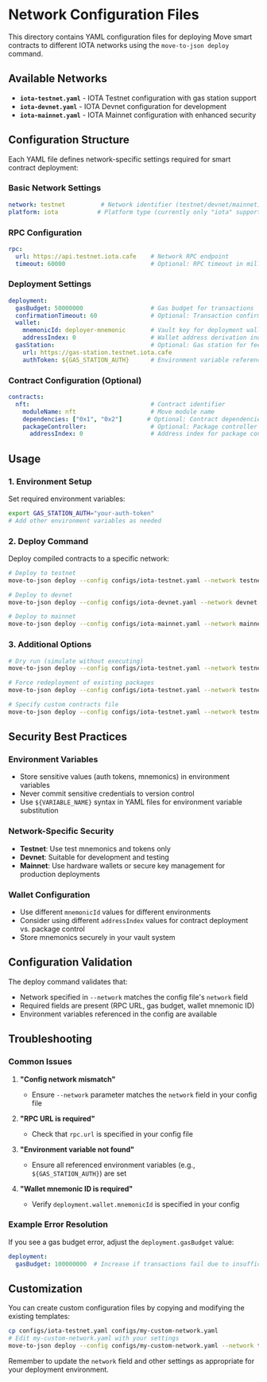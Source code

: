 # Network Configuration Files

This directory contains YAML configuration files for deploying Move smart contracts to different IOTA networks using the `move-to-json deploy` command.

## Available Networks

- **`iota-testnet.yaml`** - IOTA Testnet configuration with gas station support
- **`iota-devnet.yaml`** - IOTA Devnet configuration for development
- **`iota-mainnet.yaml`** - IOTA Mainnet configuration with enhanced security

## Configuration Structure

Each YAML file defines network-specific settings required for smart contract deployment:

### Basic Network Settings
```yaml
network: testnet          # Network identifier (testnet/devnet/mainnet)
platform: iota           # Platform type (currently only "iota" supported)
```

### RPC Configuration
```yaml
rpc:
  url: https://api.testnet.iota.cafe    # Network RPC endpoint
  timeout: 60000                        # Optional: RPC timeout in milliseconds
```

### Deployment Settings
```yaml
deployment:
  gasBudget: 50000000                   # Gas budget for transactions
  confirmationTimeout: 60               # Optional: Transaction confirmation timeout
  wallet:
    mnemonicId: deployer-mnemonic       # Vault key for deployment wallet mnemonic
    addressIndex: 0                     # Wallet address derivation index
  gasStation:                           # Optional: Gas station for fee sponsorship
    url: https://gas-station.testnet.iota.cafe
    authToken: ${GAS_STATION_AUTH}      # Environment variable reference
```

### Contract Configuration (Optional)
```yaml
contracts:
  nft:                                  # Contract identifier
    moduleName: nft                     # Move module name
    dependencies: ["0x1", "0x2"]       # Optional: Contract dependencies
    packageController:                  # Optional: Package controller settings
      addressIndex: 0                   # Address index for package controller
```

## Usage

### 1. Environment Setup

Set required environment variables:
```bash
export GAS_STATION_AUTH="your-auth-token"
# Add other environment variables as needed
```

### 2. Deploy Command

Deploy compiled contracts to a specific network:
```bash
# Deploy to testnet
move-to-json deploy --config configs/iota-testnet.yaml --network testnet

# Deploy to devnet
move-to-json deploy --config configs/iota-devnet.yaml --network devnet

# Deploy to mainnet
move-to-json deploy --config configs/iota-mainnet.yaml --network mainnet
```

### 3. Additional Options

```bash
# Dry run (simulate without executing)
move-to-json deploy --config configs/iota-testnet.yaml --network testnet --dry-run

# Force redeployment of existing packages
move-to-json deploy --config configs/iota-testnet.yaml --network testnet --force

# Specify custom contracts file
move-to-json deploy --config configs/iota-testnet.yaml --network testnet --contracts my-contracts.json
```

## Security Best Practices

### Environment Variables
- Store sensitive values (auth tokens, mnemonics) in environment variables
- Never commit sensitive credentials to version control
- Use `${VARIABLE_NAME}` syntax in YAML files for environment variable substitution

### Network-Specific Security
- **Testnet**: Use test mnemonics and tokens only
- **Devnet**: Suitable for development and testing
- **Mainnet**: Use hardware wallets or secure key management for production deployments

### Wallet Configuration
- Use different `mnemonicId` values for different environments
- Consider using different `addressIndex` values for contract deployment vs. package control
- Store mnemonics securely in your vault system

## Configuration Validation

The deploy command validates that:
- Network specified in `--network` matches the config file's `network` field
- Required fields are present (RPC URL, gas budget, wallet mnemonic ID)
- Environment variables referenced in the config are available

## Troubleshooting

### Common Issues

1. **"Config network mismatch"**
   - Ensure `--network` parameter matches the `network` field in your config file

2. **"RPC URL is required"**
   - Check that `rpc.url` is specified in your config file

3. **"Environment variable not found"**
   - Ensure all referenced environment variables (e.g., `${GAS_STATION_AUTH}`) are set

4. **"Wallet mnemonic ID is required"**
   - Verify `deployment.wallet.mnemonicId` is specified in your config

### Example Error Resolution

If you see a gas budget error, adjust the `deployment.gasBudget` value:
```yaml
deployment:
  gasBudget: 100000000  # Increase if transactions fail due to insufficient gas
```

## Customization

You can create custom configuration files by copying and modifying the existing templates:

```bash
cp configs/iota-testnet.yaml configs/my-custom-network.yaml
# Edit my-custom-network.yaml with your settings
move-to-json deploy --config configs/my-custom-network.yaml --network testnet
```

Remember to update the `network` field and other settings as appropriate for your deployment environment.
